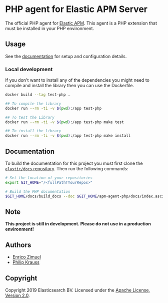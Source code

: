 # PHP agent for Elastic APM Server

The official PHP agent for [Elastic APM](https://www.elastic.co/products/apm).
This agent is a PHP extension that must be installed in your PHP environment.

## Usage

See the [documentation](docs) for setup and configuration details.

### Local development

If you don't want to install any of the dependencies you might need to compile and install the library then you can use the Dockerfile.


```bash
docker build --tag test-php .

## To compile the library
docker run --rm -ti -v $(pwd):/app test-php

## To test the Library
docker run --rm -ti -v $(pwd):/app test-php make test

## To install the library
docker run --rm -ti -v $(pwd):/app test-php make install
```

## Documentation

To build the documentation for this project you must first clone the [`elastic/docs` repository](https://github.com/elastic/docs/). Then run the following commands:

```bash
# Set the location of your repositories
export GIT_HOME="/<fullPathTYourRepos>"

# Build the PHP documentation
$GIT_HOME/docs/build_docs --doc $GIT_HOME/apm-agent-php/docs/index.asciidoc --chunk 1 --open
```

## Note

**This project is still in development. Please do not use in a production environment!**

## Authors

- [Enrico Zimuel](https://www.zimuel.it)
- [Philip Krauss](https://github.com/philkra)

## Copyright

Copyright 2019 Elasticsearch BV.
Licensed under the [Apache License, Version 2.0](LICENSE).

